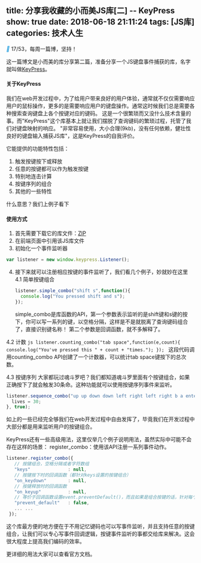 title: 分享我收藏的小而美JS库[二] -- KeyPress
show: true
date: 2018-06-18 21:11:24
tags: [JS库]
categories: 技术人生
---
<i class="iconfont" style="color: #1296db">&#xe65d;</i>  17/53，每周一篇博，坚持！

这一篇博文是小而美的库分享第二篇，准备分享一个JS键盘事件捕获的库，名字就叫做[KeyPress](http://dmauro.github.io/Keypress/)。

#### 关于KeyPress
我们在web开发过程中，为了给用户带来良好的用户体验，通常就不仅仅需要响应用户的鼠标操作，更多的是需要响应用户的键盘操作。通常这时候我们总是需要各种搜索查询键盘上各个按键对应的键码。
这是一个很繁琐而又没什么技术含量的事。而"KeyPress"这个库基本上就让我们摆脱了查询键码的繁琐过程，托管了我们对键盘映射的响应。
"非常容易使用，大小合理(9kb)，没有任何依赖，健壮性良好的键盘输入捕获JS库"，这是KeyPress的自我评价。
<!--more-->

它能提供的功能特性包括：
1. 触发按键按下或释放
2. 任意的按键都可以作为触发按键
3. 特别地连击计算
4. 按键序列的组合
5. 其他的一些特性

什么意思？我们上例子看下

#### 使用方式
1. 首先需要下载它的库文件：[ZIP](https://github.com/dmauro/Keypress/zipball/master)
2. 在前端页面中引用该JS库文件
3. 初始化一个事件监听器
  ```js
  var listener = new window.keypress.Listener();
  ```
4. 接下来就可以注册相应按键的事件监听了，我们看几个例子，妙就妙在这里
  4.1 简单按键组合
    ```js
    listener.simple_combo("shift s",function(){
      console.log("You pressed shift and s");
    });
    ```
    simple_combo是库函数的API，第一个参数表示监听的是shift键和s键的按下，你可以写一系列的键，以空格分隔，这样是不是就脱离了查询键码组合了，直接识别键名称！
    第二个参数是回调函数，就不多解释了。

  4.2 计数
    ```js
   listener.counting_combo("tab space",function(e,count){
      console.log("You've pressed this " + count + "times.");
   });
    ```
    这段代码调用counting_combo API创建了一个计数器，可以统计tab space键按下的总次数。

  4.3 按键序列
  大家都玩过魂斗罗吧？我们都知道魂斗罗里面有个按键组合，如果正确按下了就会触发30条命。这种功能就可以使用按键序列事件来监听。
  ```js
  listener.sequence_combo("up up down down left right left right b a enter", function() {
    lives = 30;
  }, true);
  ```

 如上的一些已经完全够我们在web开发过程中自由发挥了，毕竟我们在开发过程中大部分都是用来监听用户的按键组合。

 KeyPress还有一些高级用法，这里仅举几个例子说明用法，虽然实际中可能不会存在这样的场景：
 register_combo：使用该API注册一系列事件动作。
 ```js
 listener.register_combo({
    // 按键组合，空格分隔或者字符数组
    "keys"              : null,
    // 按键按下时的回调函数（都针对keys设置的按键组合）
    "on_keydown"        : null,
    // 按键释放时的回调函数
    "on_keyup"          : null,
    // 等价于回调函数设置event.preventDefault()，而且如果是组合按键的话，针对每个按键都event.preventDefault()了
    "prevent_default"   : false,
    ... ...
  });
 ```

 这个库最方便的地方便在于不用记忆键码也可以写事件监听，并且支持任意的按键组合，让我们可以专心写事件回调逻辑，按键事件监听的事都交给库来解决。这会很大程度上提高我们编码的效率。

 更详细的用法大家可以查看官方文档。
